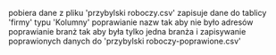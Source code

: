 pobiera dane z pliku 'przybylski roboczy.csv'
zapisuje dane do tablicy 'firmy' typu 'Kolumny'
poprawianie nazw tak aby nie było adresów
poprawianie branż tak aby była tylko jedna branża
i zapisywanie poprawionych danych do 'przybylski roboczy-poprawione.csv'
